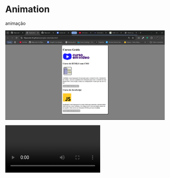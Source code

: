 # Animation
animação

![image](https://github.com/filipecode-03/Animation/blob/main/Captura%20de%20tela%202025-03-21%20095133.png)

![video](https://github.com/filipecode-03/Animation/blob/main/2025-03-21%2010-05-21.mp4)